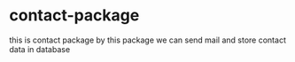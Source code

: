 # contact-package
this is contact package by this package we can send mail and store contact data in database
